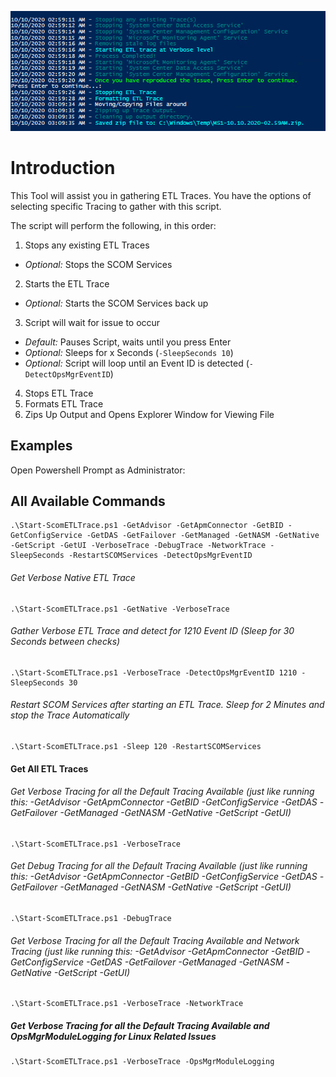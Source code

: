 ![ETL Trace](/media/git-guidance/etl_trace.png)

# Introduction
This Tool will assist you in gathering ETL Traces. You have the options of selecting specific Tracing to gather with this script.

The script will perform the following, in this order:
1. Stops any existing ETL Traces
 - *Optional:* Stops the SCOM Services
2. Starts the ETL Trace
 - *Optional:* Starts the SCOM Services back up
3. Script will wait for issue to occur
 - *Default:* Pauses Script, waits until you press Enter
 - *Optional:* Sleeps for x Seconds (`-SleepSeconds 10`)
 - *Optional:* Script will loop until an Event ID is detected  (`-DetectOpsMgrEventID`)
4. Stops ETL Trace
5. Formats ETL Trace
6. Zips Up Output and Opens Explorer Window for Viewing File

## Examples
Open Powershell Prompt as Administrator:
## All Available Commands
    .\Start-ScomETLTrace.ps1 -GetAdvisor -GetApmConnector -GetBID -GetConfigService -GetDAS -GetFailover -GetManaged -GetNASM -GetNative -GetScript -GetUI -VerboseTrace -DebugTrace -NetworkTrace -SleepSeconds -RestartSCOMServices -DetectOpsMgrEventID

###### Get Verbose Native ETL Trace
    .\Start-ScomETLTrace.ps1 -GetNative -VerboseTrace

###### Gather Verbose ETL Trace and detect for 1210 Event ID (Sleep for 30 Seconds between checks)
    .\Start-ScomETLTrace.ps1 -VerboseTrace -DetectOpsMgrEventID 1210 -SleepSeconds 30

###### Restart SCOM Services after starting an ETL Trace. Sleep for 2 Minutes and stop the Trace Automatically
    .\Start-ScomETLTrace.ps1 -Sleep 120 -RestartSCOMServices

#### Get All ETL Traces
###### Get Verbose Tracing for all the Default Tracing Available (just like running this: -GetAdvisor -GetApmConnector -GetBID -GetConfigService -GetDAS -GetFailover -GetManaged -GetNASM -GetNative -GetScript -GetUI)
    .\Start-ScomETLTrace.ps1 -VerboseTrace
###### Get Debug Tracing for all the Default Tracing Available (just like running this: -GetAdvisor -GetApmConnector -GetBID -GetConfigService -GetDAS -GetFailover -GetManaged -GetNASM -GetNative -GetScript -GetUI)
    .\Start-ScomETLTrace.ps1 -DebugTrace
###### Get Verbose Tracing for all the Default Tracing Available and Network Tracing (just like running this: -GetAdvisor -GetApmConnector -GetBID -GetConfigService -GetDAS -GetFailover -GetManaged -GetNASM -GetNative -GetScript -GetUI)
    .\Start-ScomETLTrace.ps1 -VerboseTrace -NetworkTrace
##### Get Verbose Tracing for all the Default Tracing Available and OpsMgrModuleLogging for Linux Related Issues
    .\Start-ScomETLTrace.ps1 -VerboseTrace -OpsMgrModuleLogging
